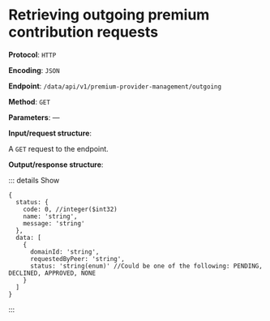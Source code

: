 # Retrieving outgoing premium contribution requests

**Protocol**: `HTTP`

**Encoding**: `JSON`

**Endpoint**: `/data/api/v1/premium-provider-management/outgoing`

**Method**: `GET`

**Parameters**: —

**Input/request structure**:

A `GET` request to the endpoint.

**Output/response structure**:

::: details Show

```json5
{
  status: {
    code: 0, //integer($int32)
    name: 'string',
    message: 'string'
  },
  data: [
    {
      domainId: 'string',
      requestedByPeer: 'string',
      status: 'string(enum)' //Could be one of the following: PENDING, DECLINED, APPROVED, NONE
    }
  ]
}
```

:::
